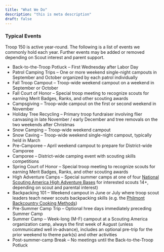 ```yaml
---
title: "What We Do"
description: "this is meta description"
draft: false
---
```


### Typical Events
Troop 150 is active year-round. The following is a list of events we commonly hold each year. Further events may be added or removed depending on Scout interest and parent support.

* Back-to-the-Troop Potluck – First Wednesday after Labor Day
* Patrol Camping Trips – One or more weekend single-night campouts in September and October organized by each patrol individually
* Fall Troop Campout – Troop-wide weekend campout on a weekend in September or October
* Fall Court of Honor – Special troop meeting to recognize scouts for earning Merit Badges, Ranks, and other scouting awards
* Campsgiving – Troop-wide campout on the first or second weekend in November
* Holiday Tree Recycling – Primary troop fundraiser involving flier canvasing in late November / early December and tree removals on the two weekends after Christmas
* Snow Camping – Troop-wide weekend campout
* Snow Caving – Troop-wide weekend single-night campout, typically held in March 
* Pre-Camporee – April weekend campout to prepare for District-wide Camporee
* Camporee – District-wide camping event with scouting skills competitions
* Spring Court of Honor – Special troop meeting to recognize scouts for earning Merit Badges, Ranks, and other scouting awards
* High Adventure Camps – Special summer camps at one of four [National Scouting America High Adventure Bases](https://www.scouting.org/national-high-adventure-bases/) for interested scouts 14+, depending on scout and parental interest)
* Backpacking 101 – Weekend campout in June or July where troop scout leaders teach newer scouts backpacking skills (e.g. the [Philmont Backcountry Cooking Methods](https://www.philmontscoutranch.org/PhilmontTreks/Dining/BackcountryCooking/))
* Pre-Summer Camp Trip – Optional hree days immediately preceding Summer Camp
* Summer Camp – Week-long (M-F) campout at a Scouting America organization camp, always the first week of August (unless communicated well in-advance), includes an optional pre-trip for the prior weekend to theme park(s) and other activities
* Post-summer-camp Break – No meetings until the Back-to-the-Troop Potluck